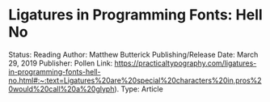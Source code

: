 # Ligatures in Programming Fonts: Hell No

Status: Reading
Author: Matthew Butterick
Publishing/Release Date: March 29, 2019
Publisher: Pollen
Link: https://practicaltypography.com/ligatures-in-programming-fonts-hell-no.html#:~:text=Ligatures%20are%20special%20characters%20in,pros%20would%20call%20a%20glyph).
Type: Article